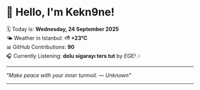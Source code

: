 # 👋 Hello, I'm Kekn9ne!

🗓️ Today is: **Wednesday, 24 September 2025**  
🌤️ Weather in Istanbul: **⛅️  +23°C**  
📊 GitHub Contributions: **90**  
🎧 Currently Listening: **dolu sigarayı ters tut** by *EGE!* 🎶

---

_"Make peace with your inner turmoil. — *Unknown*"_

---
